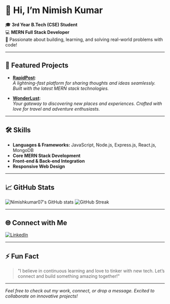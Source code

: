 # 👋 Hi, I’m Nimish Kumar

🎓 **3rd Year B.Tech (CSE) Student**  
💻 **MERN Full Stack Developer**  
🌱 Passionate about building, learning, and solving real-world problems with code!

---

## 🚀 Featured Projects

- [**RapidPost**](https://github.com/Nimishkumar07/RapidPost):  
  *A lightning-fast platform for sharing thoughts and ideas seamlessly. Built with the latest MERN stack technologies.*

- [**WonderLust**](https://github.com/Nimishkumar07/WonderLust):  
  *Your gateway to discovering new places and experiences. Crafted with love for travel and adventure enthusiasts.*

---

## 🛠️ Skills

- **Languages & Frameworks:** JavaScript, Node.js, Express.js, React.js, MongoDB
- **Core MERN Stack Development**
- **Front-end & Back-end Integration**
- **Responsive Web Design**

---

## 📈 GitHub Stats

![Nimishkumar07's GitHub stats](https://github-readme-stats.vercel.app/api?username=Nimishkumar07&show_icons=true&theme=radical)
![GitHub Streak](https://streak-stats.demolab.com/?user=Nimishkumar07&theme=radical)

---

## 🌐 Connect with Me

[![LinkedIn](https://img.shields.io/badge/-Nimish%20Kumar-blue?style=for-the-badge&logo=Linkedin&logoColor=white&link=https://www.linkedin.com/in/nimishkumar07/)](https://www.linkedin.com/in/nimishkumar07/)

---

## ⚡ Fun Fact

> "I believe in continuous learning and love to tinker with new tech. Let’s connect and build something amazing together!"

---

*Feel free to check out my work, connect, or drop a message. Excited to collaborate on innovative projects!*
